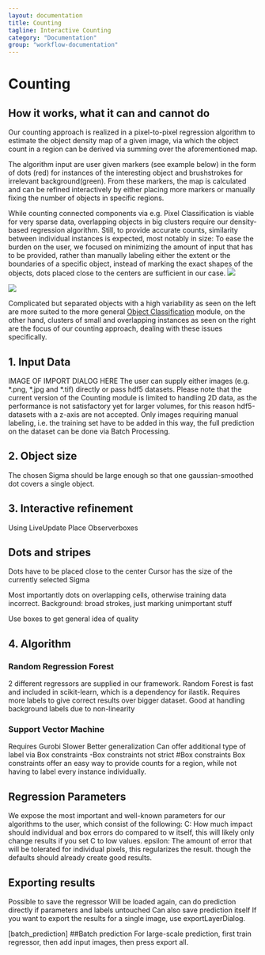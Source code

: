 ```yaml
---
layout: documentation
title: Counting
tagline: Interactive Counting
category: "Documentation"
group: "workflow-documentation"
---
```

# Counting
## How it works, what it can and cannot do

Our counting approach is realized in a pixel-to-pixel regression algorithm to estimate the object density map of a given image, 
via which the object count in a region can be derived via summing over the aforementioned map.

The algorithm input are user given markers (see example below) in the form of dots (red)
for instances of the interesting object and brushstrokes for irrelevant background(green).
From these markers, the map is calculated and can be refined interactively by either placing more markers 
or manually fixing the number of objects in specific regions. 

While counting connected components via e.g. Pixel Classification is viable for very sparse data, 
overlapping objects in big clusters require our density-based regression algorithm.
Still, to provide accurate counts, similarity between individual instances is expected, most notably in size:
To ease the burden on the user, we focused on minimizing the amount of input that has to be provided, rather than manually labeling either the extent or the boundaries of a specific object, 
instead of marking the exact shapes of the objects, dots placed close to the centers are sufficient in our case.
![](counting_intro_overview.png)

![](counting_good_bad.png)

Complicated but separated objects with a high variability as seen on the left are more suited to the more general <a href = "../objectClassification"> Object Classification</a> module, on the other hand, clusters of small and overlapping instances as seen on the right are the focus of
our counting approach, dealing with these issues specifically.

## 1. Input Data
IMAGE OF IMPORT DIALOG HERE
The user can supply either images (e.g. \*.png, \*.jpg and \*.tif) directly or pass hdf5 datasets.
Please note that the current version of the Counting module is limited to handling 2D data, as the performance is not satisfactory yet for larger volumes, for this reason hdf5-datasets with a z-axis are not accepted.
Only images requiring manual labeling, i.e. the training set have to be added in this way, the full prediction on the dataset can be done via Batch Processing.


## 2. Object size

The chosen Sigma should be large enough so that one gaussian-smoothed dot covers a single object.


## 3. Interactive refinement
Using LiveUpdate
Place Observerboxes
## Dots and stripes
Dots have to be placed close to the center
Cursor has the size of the currently selected Sigma

Most importantly dots on overlapping cells, otherwise training data incorrect.
Background: broad strokes, just marking unimportant stuff

Use boxes to get general idea of quality




## 4. Algorithm
### Random Regression Forest
2 different regressors are supplied in our framework.
Random Forest is fast and included in scikit-learn, which is a dependency for ilastik.
Requires more labels to give correct results over bigger dataset.
Good at handling background labels due to non-linearity




### Support Vector Machine
Requires Gurobi
Slower
Better generalization
Can offer additional type of label via Box constraints
-Box constraints not strict
#Box constraints
Box constraints offer an easy way to provide counts for a region, while not having to label every instance individually.




## Regression Parameters
We expose the most important and well-known parameters for our algorithms to the user, 
which consist of the following:
C: How much impact should individual and box errors do compared to w itself, this will likely only change results if you set C to low values.
epsilon: The amount of error that will be tolerated for individual pixels, this regularizes the result. 
though the defaults should already create good results.





## Exporting results
Possible to save the regressor
Will be loaded again, can do prediction directly if parameters and labels untouched
Can also save prediction itself
If you want to export the results for a single image, use exportLayerDialog.

[batch_prediction] ##Batch prediction
For large-scale prediction, first train regressor, then add input images, then press export all.




